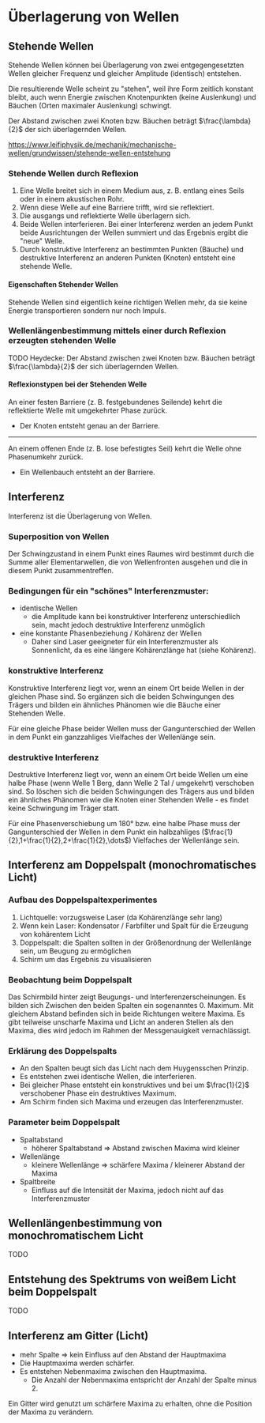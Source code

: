 # Überlagerung von Wellen

## Stehende Wellen

Stehende Wellen können bei Überlagerung von zwei entgegengesetzten Wellen gleicher Frequenz und gleicher Amplitude (identisch) entstehen.

Die resultierende Welle scheint zu "stehen", weil ihre Form zeitlich konstant bleibt, auch wenn Energie zwischen Knotenpunkten (keine Auslenkung) und Bäuchen (Orten maximaler Auslenkung) schwingt.

Der Abstand zwischen zwei Knoten bzw. Bäuchen beträgt $\frac{\lambda}{2}$ der sich überlagernden Wellen.

<https://www.leifiphysik.de/mechanik/mechanische-wellen/grundwissen/stehende-wellen-entstehung>

### Stehende Wellen durch Reflexion

1. Eine Welle breitet sich in einem Medium aus, z. B. entlang eines Seils oder in einem akustischen Rohr.
2. Wenn diese Welle auf eine Barriere trifft, wird sie reflektiert.
3. Die ausgangs und reflektierte Welle überlagern sich.
4. Beide Wellen interferieren. Bei einer Interferenz werden an jedem Punkt beide Ausrichtungen der Wellen summiert und das Ergebnis ergibt die "neue" Welle.
5. Durch konstruktive Interferenz an bestimmten Punkten (Bäuche) und destruktive Interferenz an anderen Punkten (Knoten) entsteht eine stehende Welle.

#### Eigenschaften Stehender Wellen

Stehende Wellen sind eigentlich keine richtigen Wellen mehr, da sie keine Energie transportieren sondern nur noch Impuls.

### Wellenlängenbestimmung mittels einer durch Reflexion erzeugten stehenden Welle

TODO Heydecke: Der Abstand zwischen zwei Knoten bzw. Bäuchen beträgt $\frac{\lambda}{2}$ der sich überlagernden Wellen.

#### Reflexionstypen bei der Stehenden Welle

An einer festen Barriere (z. B. festgebundenes Seilende) kehrt die reflektierte Welle mit umgekehrter Phase zurück.

- Der Knoten entsteht genau an der Barriere.

---

An einem offenen Ende (z. B. lose befestigtes Seil) kehrt die Welle ohne Phasenumkehr zurück.

- Ein Wellenbauch entsteht an der Barriere.

## Interferenz

Interferenz ist die Überlagerung von Wellen.

### Superposition von Wellen

Der Schwingzustand in einem Punkt eines Raumes wird bestimmt durch die Summe aller Elementarwellen, die von Wellenfronten ausgehen und die in diesem Punkt zusammentreffen.

### Bedingungen für ein "schönes" Interferenzmuster:

- identische Wellen
  - die Amplitude kann bei konstruktiver Interferenz unterschiedlich sein, macht jedoch destruktive Interferenz unmöglich
- eine konstante Phasenbeziehung / Kohärenz der Wellen
  - Daher sind Laser geeigneter für ein Interferenzmuster als Sonnenlicht, da es eine längere Kohärenzlänge hat (siehe Kohärenz).

### konstruktive Interferenz

Konstruktive Interferenz liegt vor, wenn an einem Ort beide Wellen in der gleichen Phase sind. So ergänzen sich die beiden Schwingungen des Trägers und bilden ein ähnliches Phänomen wie die Bäuche einer Stehenden Welle.

Für eine gleiche Phase beider Wellen muss der Gangunterschied der Wellen in dem Punkt ein ganzzahliges Vielfaches der Wellenlänge sein.

### destruktive Interferenz

Destruktive Interferenz liegt vor, wenn an einem Ort beide Wellen um eine halbe Phase (wenn Welle 1 Berg, dann Welle 2 Tal / umgekehrt) verschoben sind. So löschen sich die beiden Schwingungen des Trägers aus und bilden ein ähnliches Phänomen wie die Knoten einer Stehenden Welle - es findet keine Schwingung im Träger statt.

Für eine Phasenverschiebung um 180° bzw. eine halbe Phase muss der Gangunterschied der Wellen in dem Punkt ein halbzahliges ($\frac{1}{2},1+\frac{1}{2},2+\frac{1}{2},\dots$) Vielfaches der Wellenlänge sein.

## Interferenz am Doppelspalt (monochromatisches Licht)

### Aufbau des Doppelspaltexperimentes

1. Lichtquelle: vorzugsweise Laser (da Kohärenzlänge sehr lang)
2. Wenn kein Laser: Kondensator / Farbfilter und Spalt für die Erzeugung von kohärentem Licht
3. Doppelspalt: die Spalten sollten in der Größenordnung der Wellenlänge sein, um Beugung zu ermöglichen
4. Schirm um das Ergebnis zu visualisieren

### Beobachtung beim Doppelspalt

Das Schirmbild hinter zeigt Beugungs- und Interferenzerscheinungen. Es bilden sich Zwischen den beiden Spalten ein sogenanntes 0. Maximum. Mit gleichem Abstand befinden sich in beide Richtungen weitere Maxima. Es gibt teilweise unscharfe Maxima und Licht an anderen Stellen als den Maxima, dies wird jedoch im Rahmen der Messgenauigkeit vernachlässigt.

### Erklärung des Doppelspalts

- An den Spalten beugt sich das Licht nach dem Huygensschen Prinzip.
- Es entstehen zwei identische Wellen, die interferieren.
- Bei gleicher Phase entsteht ein konstruktives und bei um $\frac{1}{2}$ verschobener Phase ein destruktives Maximum.
- Am Schirm finden sich Maxima und erzeugen das Interferenzmuster.

### Parameter beim Doppelspalt

- Spaltabstand
  - höherer Spaltabstand => Abstand zwischen Maxima wird kleiner
- Wellenlänge
  - kleinere Wellenlänge => schärfere Maxima / kleinerer Abstand der Maxima
- Spaltbreite
  - Einfluss auf die Intensität der Maxima, jedoch nicht auf das Interferenzmuster

## Wellenlängenbestimmung von monochromatischem Licht

TODO

## Entstehung des Spektrums von weißem Licht beim Doppelspalt

TODO

## Interferenz am Gitter (Licht)

- mehr Spalte => kein Einfluss auf den Abstand der Hauptmaxima
- Die Hauptmaxima werden schärfer.
- Es entstehen Nebenmaxima zwischen den Hauptmaxima.
  - Die Anzahl der Nebenmaxima entspricht der Anzahl der Spalte minus 2.

Ein Gitter wird genutzt um schärfere Maxima zu erhalten, ohne die Position der Maxima zu verändern.
